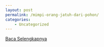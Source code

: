 ```yaml
---
layout: post
permalink: /mimpi-orang-jatuh-dari-pohon/
categories:
    - Uncategorized
---
```


[Baca Selengkapnya](/06)